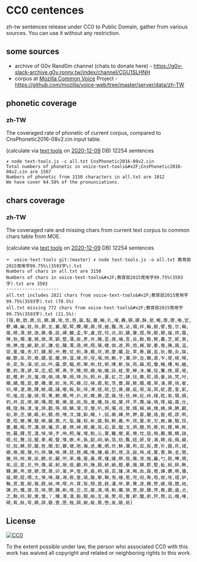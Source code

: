 # CC0 centences

zh-tw sentences release under CC0 to Public Domain, gather from various sources. 
You can use it without any restriction.


## some sources

- archive of G0v Rand0m channel (chats to donate here) - https://g0v-slack-archive.g0v.ronny.tw/index/channel/CGU1SLHNH
- corpus at [Mozilla Common Voice](http://voice.mozilla.org/zh-TW/) Project - https://github.com/mozilla/voice-web/tree/master/server/data/zh-TW


## phonetic coverage 

### zh-TW

The coveraged rate of phonetic of current corpus, compared to CnsPhonetic2016-08v2.cin input table.

(calculate via [text tools](https://github.com/irvin/voice-text-tools) on [2020-12-09](https://github.com/irvin/cc0-sentences/commit/1baae8e0aba006a3c246ba8397f4d7073f9fc1e2) DB)
12254 sentences

```
✗ node text-tools.js -c all.txt CnsPhonetic2016-08v2.cin
Total numbers of phonetic in voice-text-tools&#x2F;CnsPhonetic2016-08v2.cin are 1567
Numbers of phonetic from 3150 characters in all.txt are 1012
We have cover 64.58% of the pronunciations.

```


## chars coverage

### zh-TW

The coveraged rate and missing chars from current text corpus to common chars table from MOE. 

(calculate via [text tools](https://github.com/irvin/voice-text-tools) on [2020-12-09](https://github.com/irvin/cc0-sentences/commit/1baae8e0aba006a3c246ba8397f4d7073f9fc1e2) DB)
12254 sentences

```
➜  voice-text-tools git:(master) ✗ node text-tools.js -o all.txt 教育部2015常用字99.75%\(3593字\).txt
Numbers of chars in all.txt are 3150
Numbers of chars in voice-text-tools&#x2F;教育部2015常用字99.75%(3593字).txt are 3593
--------------------
all.txt includes 2821 chars from voice-text-tools&#x2F;教育部2015常用字99.75%(3593字).txt (78.5%)
all.txt missing 772 chars from voice-text-tools&#x2F;教育部2015常用字99.75%(3593字).txt (21.5%):
[瑞,勒,肪,蔬,后,錦,膜,埃,忠,唇,扁,黏,蕭,輛,孔,嚐,轟,銅,娜,酥,瓷,暢,漿,膝,喚,宏,鬱,礦,幽,娃,徐,爵,玄,蓄,閣,腎,鑽,襯,澱,恨,齒,豔,洩,泌,頒,拌,翰,銳,譬,墊,廿,軸,窩,穆,漬,掀,逸,礁,桑,詮,禪,麟,孟,牢,盧,捏,玲,兆,刮,鑄,肇,摺,隙,醇,顛,瘤,烘,霜,琳,勃,珊,潘,撼,燉,馮,穎,暨,蒲,辰,彥,夯,醃,歪,薇,埔,吾,岳,勳,毅,臀,囊,芝,妮,衷,煥,捧,煌,鹼,韌,匠,謙,佐,釀,濁,遶,崎,翔,嶺,睫,伽,遂,聆,焙,繽,御,萎,蔻,胰,諷,溢,捉,薰,犧,杏,盯,舖,胺,卅,敷,仗,削,濤,楓,坎,溯,廈,矚,趾,萃,裹,疆,盃,狄,閩,灸,誒,繃,歇,巫,砍,裔,鏽,笛,艙,婷,溜,煉,疹,埕,塌,岡,齣,于,瀾,矽,丑,髖,遣,乍,堤,梭,樟,余,奕,紮,潢,祀,凶,吟,霾,廓,輻,疤,瑯,俐,枕,俯,噢,斬,挨,苑,竊,昭,瓊,睹,槽,甸,緬,蕙,鈞,潭,諺,旱,迄,婭,嚮,弗,亨,矯,撈,嬌,咱,瞄,詠,絃,雯,睜,沫,曦,毯,簾,挽,犀,嘔,釵,穫,軒,庶,蓬,嗅,倆,靖,箏,拇,坤,阮,飼,朴,蔓,虹,芯,肆,琺,蕎,熙,頌,姜,挾,梵,吋,贖,繡,慨,崑,菱,磯,棗,絞,洶,芮,癥,曰,禎,霞,駝,茨,甕,瓣,敞,媚,攏,翠,浦,挪,俏,崔,圳,哮,湛,跪,踝,瞼,磷,誦,嘟,粄,耿,侍,溥,搓,硫,岱,庚,寢,疵,噁,瀉,冥,綻,匿,奎,飢,伶,瑤,痘,鑾,磅,悍,篤,鮑,欖,垮,扒,炭,瞎,蕨,澀,窺,恬,怯,紳,庇,峙,棧,眩,矣,顎,娟,豹,丼,芸,儕,卿,嘎,閥,葵,橄,崖,祇,阪,澈,幡,抉,塢,黛,抨,芊,攬,噪,喃,琢,綸,甫,仕,橢,隍,釉,漾,淮,諦,戳,筷,瑚,鱗,濛,淳,僧,叭,炯,壩,戎,茸,婿,緝,裱,燻,嫡,烯,臍,顴,劫,渺,丞,徽,眶,剎,顫,柑,嘿,汶,諱,斟,幟,卜,弧,櫥,縛,煞,鉀,晏,醣,烙,窟,棍,謬,咧,晝,啞,黴,懈,駿,喇,鍰,茜,亢,髦,鑲,棕,彬,嬉,駒,軻,羲,巿,琉,厘,汞,刃,皰,崙,駱,拐,羹,蕪,糯,苛,瀟,嫉,囑,弈,碁,撩,綽,娓,儼,崗,崧,氯,醯,戈,炳,膳,筠,槳,鉉,鋰,晞,眸,弛,暮,鐸,笠,滬,悼,瑣,歹,吶,桐,璀,璨,魁,沁,粟,籬,曖,冕,懊,忱,寇,咽,鵬,闡,疇,謎,晤,侃,贅,滔,腥,柬,梶,豎,惟,嵌,禾,孰,韶,祠,蚋,箔,劾,龔,妞,妍,苷,漓,隸,痊,侷,癲,佼,拙,鯖,邸,醞,咎,闌,釦,鍍,塘,陋,瀚,迭,瞰,晒,炊,穌,瀰,荊,皿,扳,鳶,圻,囍,疚,褪,蠕,儉,捆,慷,灼,摻,驥,唉,拂,琵,琶,瞞,嗓,擄,蔽,酌,熄,汲,諭,琦,咸,簧,耆,鞅,圭,閨,錘,拎,桓,寅,匡,麒,俞,顳,呎,苯,櫓,厝,聶,塚,槿,嫚,梆,偕,簇,泄,楷,矗,勺,剔,嘩,燜,祐,迢,斐,忿,忡,僑,粱,躬,挹,痙,顱,羚,陲,頤,緋,緞,膛,摹,熾,棘,郡,墅,蚯,蚓,鋅,鞦,韆,腑,帛,琅,鎊,璞,晟,卯,甯,尹,徨,吏,姦,柄,捩,茁,踵,涕,晦,囪,蹊,壢,譁,鑣,嚥,懾,謐,閘,姪,喂,尢,悚,咦,繭,湘,筱,窒,鴿,膾,攣,鞘,曳,檜,苞,兜,倪,嘶,唔,抿,吱,褶,妒,鞠,莒,窖,銨,璇,醛,硝,埤,暌,卉,賃,奘,頹,茵,胱,灇,咻,篆,鰲,邃,饅,啓,媲,翊,臆,祂,諫,扔,懺,菠,苔,啃,閡,脯,剃,喳,岔,恣,瘡,澆,嘖,粕,曠,狽,菩,鄙,醺,萍,瘓,覷,遏,忐,忑,黝,枋,鉗,棠,愴,丫,殲,濡,瀆,豁,輟,舶,亙,瘍,樊,呃,瞥,鼾,闔,瘀,狩,戮,云,檀,唾,硯,宥,鈦,穹,錡,誹,罄,壹,匣,椪,碉,蜿,蜒,蔦,巒,岌,媛,衹]

```


## License

[![CC0](http://i.creativecommons.org/p/zero/1.0/88x31.png)](https://creativecommons.org/publicdomain/zero/1.0/)

To the extent possible under law, the person who associated CC0 with this work has waived all copyright and related or neighboring rights to this work.
